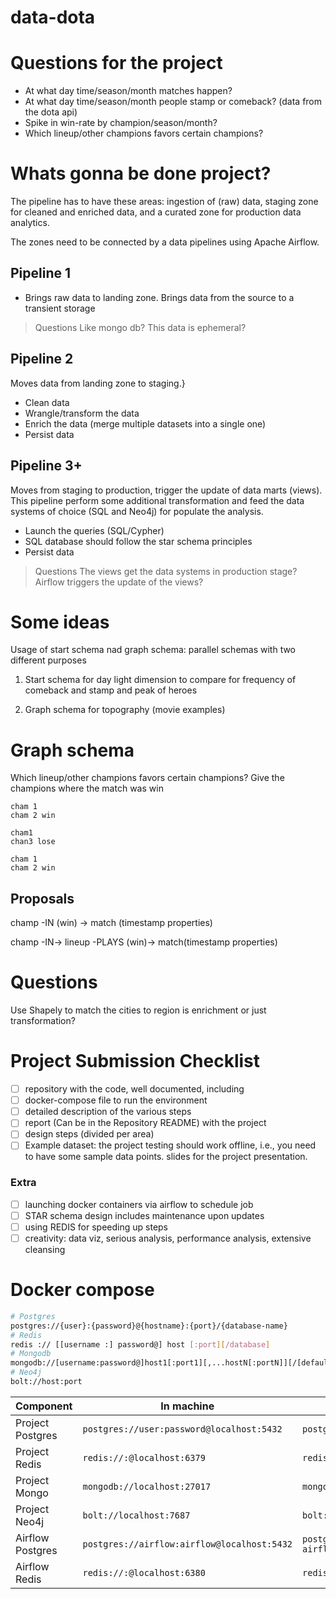 # data-dota

# Questions for the project

- At what day time/season/month matches happen? 
- At what day time/season/month people stamp or comeback? (data from the dota api) 
- Spike in win-rate by champion/season/month?
- Which lineup/other champions favors certain champions?

# Whats gonna be done project?

The pipeline has to have these areas: ingestion of (raw) data, staging zone for cleaned and enriched data, and a curated zone for production data analytics.

The zones need to be connected by a data pipelines using Apache Airflow.

## Pipeline 1
- Brings raw data to landing zone. Brings data from the source to a transient storage

> Questions
> Like mongo db?
> This data is ephemeral?

## Pipeline 2

Moves data from landing zone to staging.}
- Clean data
- Wrangle/transform the data
- Enrich the data (merge multiple datasets into a single one)
- Persist data

## Pipeline 3+
Moves from staging to production, trigger the update of data marts (views). This pipeline perform some additional transformation and feed the data systems of choice (SQL and Neo4j) for populate the analysis.

- Launch the queries (SQL/Cypher)
- SQL database should follow the star schema principles
- Persist data

> Questions
> The views get the data systems in production stage?
> Airflow triggers the update of the views?

# Some ideas

Usage of start schema nad graph schema: parallel schemas with two different purposes 

1. Start schema for day light dimension to compare for frequency of comeback and stamp and peak of heroes

2. Graph schema for topography (movie examples)


# Graph schema
Which lineup/other champions favors certain champions?
Give the champions where the match was win
```
cham 1
cham 2 win

cham1 
chan3 lose

cham 1
cham 2 win
```

## Proposals
champ -IN (win) -> match (timestamp properties)

champ -IN-> lineup -PLAYS (win)-> match(timestamp properties)

# Questions

Use Shapely to match the cities to region is enrichment or just transformation?

# Project Submission Checklist
- [ ] repository with the code, well documented, including
- [ ] docker-compose file to run the environment
- [ ] detailed description of the various steps
- [ ] report (Can be in the Repository README) with the project 
- [ ] design steps (divided per area)
- [ ] Example dataset: the project testing should work offline, i.e., you need to have some sample data points.
slides for the project presentation.

### Extra

- [ ] launching docker containers via airflow to schedule job
- [ ] STAR schema design includes maintenance upon updates
- [ ] using REDIS for speeding up steps
- [ ] creativity: data viz, serious analysis, performance analysis, extensive cleansing

# Docker compose

```bash
# Postgres
postgres://{user}:{password}@{hostname}:{port}/{database-name}
# Redis
redis :// [[username :] password@] host [:port][/database]
# Mongodb
mongodb://[username:password@]host1[:port1][,...hostN[:portN]][/[defaultauthdb]]
# Neo4j
bolt://host:port
```

| Component        | In machine                                  | Inside Docker                                      |
| ---------------- | ------------------------------------------- | -------------------------------------------------- |
| Project Postgres | `postgres://user:password@localhost:5432`   | `postgres://user:password@postgres:5432`           |
| Project Redis    | `redis://:@localhost:6379`                   | `redis://:@redis:6379`                             |
| Project Mongo    | `mongodb://localhost:27017`                 | `mongodb://mongo:27017`                            |
| Project Neo4j    | `bolt://localhost:7687`                     | `bolt://neo:7687`                                  |
| Airflow Postgres | `postgres://airflow:airflow@localhost:5432` | `postgres://airflow:airflow@postgres-airflow:5432` |
| Airflow Redis    | `redis://:@localhost:6380`                  | `redis://:@redis-airflow:6379`                     |